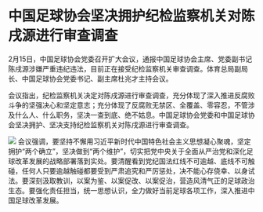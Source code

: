 # 中国足球协会坚决拥护纪检监察机关对陈戌源进行审查调查

2月15日，中国足球协会党委召开扩大会议，通报中国足球协会主席、党委副书记陈戌源涉嫌严重违纪违法，目前正在接受纪检监察机关审查调查。体育总局副局长、中国足球协会党委书记、副主席杜兆才主持会议。

会议指出，纪检监察机关决定对陈戌源进行审查调查，充分体现了深入推进反腐败斗争的坚强决心和坚定意志；充分体现了反腐败无禁区、全覆盖、零容忍，不管涉及什么人、什么职务，坚决一查到底、绝不姑息。中国足球协会党委和中国足球协会坚决拥护、坚决支持纪检监察机关对陈戌源进行审查调查。

![](https://inews.gtimg.com/news_bt/ODXm6GwBoqyiEumLEL_yw5Hqew8oCYYeEYtc_y6YB9LiYAA/1000)
会议强调，要坚持不懈用习近平新时代中国特色社会主义思想凝心聚魂，坚定拥护“两个确立”，坚决做到“两个维护”，切实把党中央关于全面从严治党和深化足球改革发展的战略部署落到实处。要清醒看到党纪国法红线不可逾越、底线不可触碰，任何人只要逾越触碰都要受到严肃追究和严厉惩处，决不能心存侥幸、以身试法。要深刻汲取教训，以案为鉴、以案促改、以案促治，营造风清气正的足球政治生态。要强化责任担当，统一思想认识，全力做好当前足球各项工作，深入推进中国足球改革发展。

